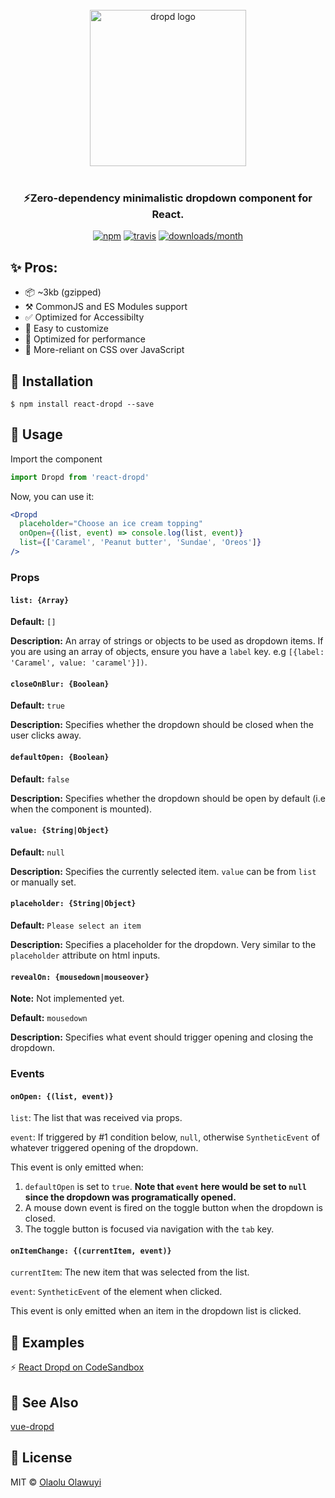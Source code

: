 <p align="center">
  <br />
  <br />
  <br />
  <img src="https://raw.githubusercontent.com/whizkydee/dropd/master/small-logo.png?token=AIObqio0F4tIzhx-8XPxtMtiKgagz1Kbks5cu7UawA%3D%3D" width="250" height="auto" alt="dropd logo" align="center" />
  <br />
  <br />
  <h3 align="center">⚡️Zero-dependency minimalistic dropdown component for React.</h3>

  <p align="center">
  <a href="https://www.npmjs.org/package/react-dropd"><img src="https://img.shields.io/npm/v/dropd.svg?style=flat-square" alt="npm"></a>
  <a href="https://travis-ci.org/whizkydee/dropd"><img src="https://img.shields.io/travis/whizkydee/dropd.svg?style=flat-square" alt="travis"></a>
  <a href="https://github.com/whizkydee/dropd"><img src="https://img.shields.io/npm/dm/dropd.svg?style=flat-square" alt="downloads/month"></a>
  </p>
</p>

## ✨ Pros:

- 📦 ~3kb (gzipped)
- ⚒ CommonJS and ES Modules support
- ✅ Optimized for Accessibilty
- 🌈 Easy to customize
- 🦄 Optimized for performance
- 💅 More-reliant on CSS over JavaScript

## 🔧 Installation

```
$ npm install react-dropd --save
```

## 📖 Usage

Import the component

```js
import Dropd from 'react-dropd'
```

Now, you can use it:

```jsx
<Dropd
  placeholder="Choose an ice cream topping"
  onOpen={(list, event) => console.log(list, event)}
  list={['Caramel', 'Peanut butter', 'Sundae', 'Oreos']}
/>
```

### Props

#### `list: {Array}`

**Default:** `[]`

**Description:** An array of strings or objects to be used as dropdown items. If
you are using an array of objects, ensure you have a `label` key. e.g
`[{label: 'Caramel', value: 'caramel'}])`.

#### `closeOnBlur: {Boolean}`

**Default:** `true`

**Description:** Specifies whether the dropdown should be closed when the user
clicks away.

#### `defaultOpen: {Boolean}`

**Default:** `false`

**Description:** Specifies whether the dropdown should be open by default (i.e
when the component is mounted).

#### `value: {String|Object}`

**Default:** `null`

**Description:** Specifies the currently selected item. `value` can be from
`list` or manually set.

#### `placeholder: {String|Object}`

**Default:** `Please select an item`

**Description:** Specifies a placeholder for the dropdown. Very similar to the
`placeholder` attribute on html inputs.

#### `revealOn: {mousedown|mouseover}`

**Note:** Not implemented yet.

**Default:** `mousedown`

**Description:** Specifies what event should trigger opening and closing the
dropdown. <br>

### Events

#### `onOpen: {(list, event)}`

`list`: The list that was received via props.

`event`: If triggered by #1 condition below, `null`, otherwise `SyntheticEvent`
of whatever triggered opening of the dropdown.

This event is only emitted when:

1. `defaultOpen` is set to `true`. **Note that `event` here would be set to
   `null` since the dropdown was programatically opened.**
1. A mouse down event is fired on the toggle button when the dropdown is closed.
1. The toggle button is focused via navigation with the `tab` key.

#### `onItemChange: {(currentItem, event)}`

`currentItem`: The new item that was selected from the list.

`event`: `SyntheticEvent` of the element when clicked.

This event is only emitted when an item in the dropdown list is clicked.

## 👀 Examples

⚡️
[React Dropd on CodeSandbox](https://codesandbox.io/s/0y3x7jwv0n?fontsize=14)

## 🔗 See Also

[vue-dropd](https://github.com/whizkydee/dropd/tree/master/packages/vue-dropd)

## 🤝 License

MIT © [Olaolu Olawuyi](https://twitter.com/mrolaolu)
